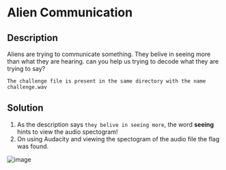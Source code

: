 # Alien Communication

## Description
Aliens are trying to communicate something. They belive in seeing more than what they are hearing. can you help us trying to decode what they are trying to say?

`The challenge file is present in the same directory with the name challenge.wav`

## Solution

1. As the description says `they belive in seeing more`, the word **seeing** hints to view the audio spectogram!
2. On using Audacity and viewing the spectogram of the audio file the flag was found.

![image](https://user-images.githubusercontent.com/85097320/184495978-6de7a034-3fe1-4c17-8759-80e17456f1e9.png)

